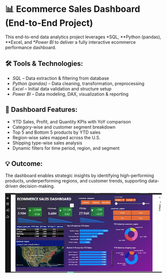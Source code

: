 
# 📊 Ecommerce Sales Dashboard (End-to-End Project)

This end-to-end data analytics project leverages *SQL, **Python (pandas), **Excel, and **Power BI* to deliver a fully interactive ecommerce performance dashboard.

## 🛠 Tools & Technologies:
- *SQL* – Data extraction & filtering from database
- *Python (pandas)* – Data cleaning, transformation, preprocessing
- *Excel* – Initial data validation and structure setup
- *Power BI* – Data modeling, DAX, visualization & reporting

## 📌 Dashboard Features:
- YTD Sales, Profit, and Quantity KPIs with YoY comparison
- Category-wise and customer segment breakdown
- Top 5 and Bottom 5 products by YTD sales
- Region-wise sales mapped across the U.S.
- Shipping type-wise sales analysis
- Dynamic filters for time period, region, and segment

## 💡 Outcome:
The dashboard enables strategic insights by identifying high-performing products, underperforming regions, and customer trends, supporting data-driven decision-making.




![Ecommerce Sales Dashboard](image.png)